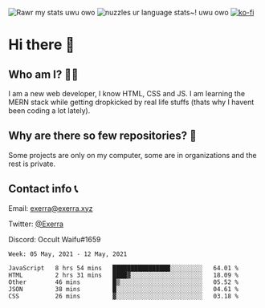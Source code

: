 ![Rawr my stats uwu owo](https://github-readme-stats.vercel.app/api?username=Exerra&show_icons=true&theme=buefy)
![nuzzles ur language stats~! uwu owo](https://github-readme-stats.vercel.app/api/top-langs/?username=Exerra&layout=compact)
[![ko-fi](https://www.ko-fi.com/img/githubbutton_sm.svg)](https://ko-fi.com/X8X130H96)
# Hi there 👋
## Who am I? 🙋‍♀️
I am a new web developer, I know HTML, CSS and JS. I am learning the MERN stack while getting dropkicked by real life stuffs (thats why I havent been coding a lot lately).
## Why are there so few repositories? 🤔
Some projects are only on my computer, some are in organizations and the rest is private.
## Contact info 📞
Email: [exerra@exerra.xyz](mailto:exerra@exerra.xyz)

Twitter: [@Exerra](https://twitter.com/exerra)

Discord: Occult Waifu#1659

<!--START_SECTION:waka-->
```text
Week: 05 May, 2021 - 12 May, 2021

JavaScript   8 hrs 54 mins   ████████████████░░░░░░░░░   64.01 % 
HTML         2 hrs 31 mins   ████▓░░░░░░░░░░░░░░░░░░░░   18.09 % 
Other        46 mins         █▒░░░░░░░░░░░░░░░░░░░░░░░   05.52 % 
JSON         38 mins         █░░░░░░░░░░░░░░░░░░░░░░░░   04.61 % 
CSS          26 mins         ▓░░░░░░░░░░░░░░░░░░░░░░░░   03.18 % 
```
<!--END_SECTION:waka-->

